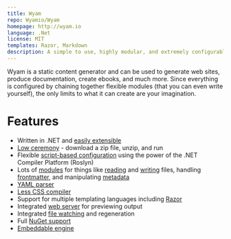 ```yaml
---
title: Wyam
repo: Wyamio/Wyam
homepage: http://wyam.io
language: .Net
license: MIT
templates: Razor, Markdown
description: A simple to use, highly modular, and extremely configurable static content generator.
---
```


Wyam is a static content generator and can be used to generate web sites, produce documentation, create ebooks, and much more. Since everything is configured by chaining together flexible modules (that you can even write yourself), the only limits to what it can create are your imagination.

# Features

  - Written in .NET and [easily extensible](http://wyam.io/knowledgebase/writing-a-module)
  - [Low ceremony](http://wyam.io/getting-started/installation) - download a zip file, unzip, and run
  - Flexible [script-based configuration](http://wyam.io/getting-started/configuration) using the power of the .NET Compiler Platform (Roslyn)
  - Lots of [modules](http://wyam.io/modules) for things like [reading](http://wyam.io/modules/readfiles) and [writing](http://wyam.io/modules/writefiles) files, handling [frontmatter](http://wyam.io/modules/frontmatter), and manipulating [metadata](http://wyam.io/modules/metadata)
  - [YAML parser](http://wyam.io/modules/yaml)
  - [Less CSS compiler](http://wyam.io/modules/less)
  - Support for multiple templating languages including [Razor](http://wyam.io/modules/razor)
  - Integrated [web server](http://wyam.io/getting-started/usage) for previewing output
  - Integrated [file watching](http://wyam.io/getting-started/usage) and regeneration
  - Full [NuGet support](http://wyam.io/getting-started/configuration#nuget)
  - [Embeddable engine](http://wyam.io/knowledgebase/embedded-use)
